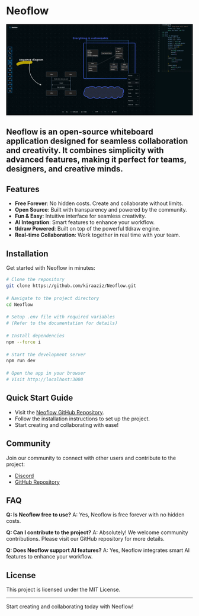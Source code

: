 # Neoflow
![Hero Screenshot](public/landing.webp)


Neoflow is an open-source whiteboard application designed for seamless collaboration and creativity. It combines simplicity with advanced features, making it perfect for teams, designers, and creative minds.
---
## Features

- **Free Forever**: No hidden costs. Create and collaborate without limits.
- **Open Source**: Built with transparency and powered by the community.
- **Fun & Easy**: Intuitive interface for seamless creativity.
- **AI Integration**: Smart features to enhance your workflow.
- **tldraw Powered**: Built on top of the powerful tldraw engine.
- **Real-time Collaboration**: Work together in real time with your team.

## Installation

Get started with Neoflow in minutes:

```bash
# Clone the repository
git clone https://github.com/kiraaziz/Neoflow.git

# Navigate to the project directory
cd Neoflow

# Setup .env file with required variables
# (Refer to the documentation for details)

# Install dependencies
npm --force i

# Start the development server
npm run dev

# Open the app in your browser
# Visit http://localhost:3000
```
 

## Quick Start Guide

- Visit the [Neoflow GitHub Repository](https://github.com/kiraaziz/Neoflow).
- Follow the installation instructions to set up the project.
- Start creating and collaborating with ease!

## Community

Join our community to connect with other users and contribute to the project:

- [Discord](https://discord.gg/4BpxBW5g)
- [GitHub Repository](https://github.com/kiraaziz/Neoflow)

## FAQ

**Q: Is Neoflow free to use?**
A: Yes, Neoflow is free forever with no hidden costs.

**Q: Can I contribute to the project?**
A: Absolutely! We welcome community contributions. Please visit our GitHub repository for more details.

**Q: Does Neoflow support AI features?**
A: Yes, Neoflow integrates smart AI features to enhance your workflow.

## License

This project is licensed under the MIT License. 

---

Start creating and collaborating today with Neoflow!
